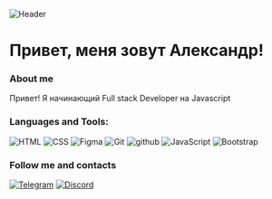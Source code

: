 ![Header](https://github.com/Sozpai/Sozpai/blob/main/assets/kit.gif)

# Привет, меня зовут Александр!

### About me

Привет! Я начинающий Full stack Developer на Javascript

### Languages and Tools:

![HTML](https://img.shields.io/badge/-html5?style=for-the-badge&logo=html5&logoColor=rea&label=HTML5&labelColor=black&color=black) ![CSS](https://img.shields.io/badge/-CSS3?style=for-the-badge&logo=CSS3&logoColor=blue&label=CSS3&labelColor=black&color=black) ![Figma](https://img.shields.io/badge/-Figma?style=for-the-badge&logo=Figma&logoColor=green&label=Figma&labelColor=black&color=black) ![Git](https://img.shields.io/badge/-git?style=for-the-badge&logo=git&logoColor=white&label=GIT&labelColor=black&color=black) ![github](https://img.shields.io/badge/-github?style=for-the-badge&logo=github&logoColor=white&label=GITHUB&labelColor=black&color=black) ![JavaScript](https://img.shields.io/badge/-javascript?style=for-the-badge&logo=javascript&logoColor=yellow&label=JS&labelColor=black&color=black) ![Bootstrap](https://img.shields.io/badge/-bootstrap?style=for-the-badge&logo=bootstrap&logoColor=violet&label=BOOTSTRAP&labelColor=black&color=black)

### Follow me and contacts

[![Telegram](https://img.shields.io/badge/-telegram?style=for-the-badge&logo=telegram&logoColor=blue&label=TELEGRAM&labelColor=black&color=black)](https://t.me/Sozpai) [![Discord](https://img.shields.io/badge/-discord?style=for-the-badge&logo=discord&logoColor=%237289DA&label=Discord&labelColor=black&color=black)](https://discordapp.com/users/698423595264638986/)
